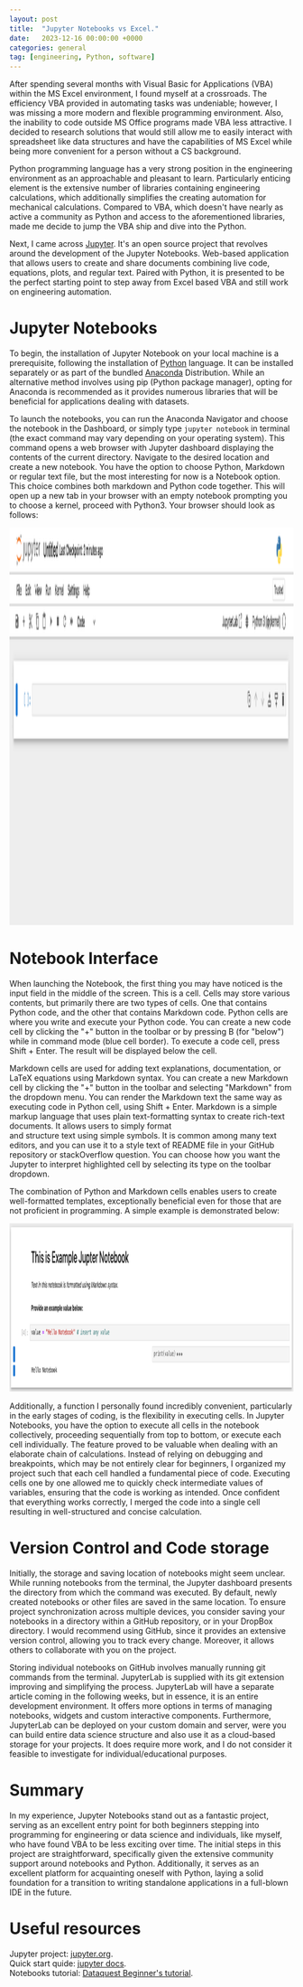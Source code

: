 ```yaml
---
layout: post
title:  "Jupyter Notebooks vs Excel."
date:   2023-12-16 00:00:00 +0000
categories: general
tag: [engineering, Python, software]
---
```


After spending several months with Visual Basic for Applications (VBA) within the MS Excel environment, I found myself at a crossroads. 
The efficiency VBA provided in automating tasks was undeniable; however, I was missing a more modern and flexible programming environment. 
Also, the inability to code outside MS Office programs made VBA less attractive. I decided to research solutions that would still allow me to
easily interact with spreadsheet like data structures and have the capabilities of MS Excel while being more convenient for a person without a CS background.

Python programming language has a very strong position in the engineering environment as an approachable and pleasant to learn. Particularly enticing element
is the extensive number of libraries containing engineering calculations, which additionally simplifies the creating automation for mechanical calculations.
Compared to VBA, which doesn't have nearly as active a community as Python and access to the aforementioned libraries, made me decide to jump the VBA ship and dive into the Python.

Next, I came across <a href="https://jupyter.org/" target="_blank" rel="noopener">Jupyter</a>. It's an open source project
that revolves around the development of the Jupyter Notebooks. Web-based application that allows users to create and share documents combining live code, 
equations, plots, and regular text. Paired with Python, it is presented to be the perfect starting point to step away from Excel based VBA and still
work on engineering automation. 

# Jupyter Notebooks
To begin, the installation of Jupyter Notebook on your local machine is a prerequisite, following the installation of <a href="https://www.Python.org/" target="_blank" rel="noopener">Python</a> 
language.
It can be installed separately or as part of the bundled <a href="https://www.anaconda.com/download" target="_blank" rel="noopener">Anaconda</a> Distribution.
While an alternative method involves using pip (Python package manager), opting for Anaconda is recommended as it provides numerous libraries that will
be beneficial for applications dealing with datasets.

To launch the notebooks, you can run the Anaconda Navigator and choose the notebook in the Dashboard, or simply type `jupyter notebook` in terminal (the exact command may vary depending on your operating system).
This command opens a web browser with Jupyter dashboard displaying the contents of the current directory. Navigate to the desired location and create a new notebook.
You have the option to choose Python, Markdown or regular text file, but the most interesting for now is a Notebook option.
This choice combines both markdown and Python code together.
This will open up a new tab in your browser with an empty notebook prompting you to choose a kernel, proceed with Python3.
Your browser should look as follows:

<center>
<img src="https://raw.githubusercontent.com/furmanp/my-personal-website/master/_posts/2023-12-16-jupyter-notebooks/assets/empty-notebook.png" width="2502" height="704">
</center>

# Notebook Interface
When launching the Notebook, the first thing you may have noticed is the input field in the middle of the screen. This is a cell. Cells may store various contents, but 
primarily there are two types of cells. One that contains Python code, and the other that contains Markdown code.
Python cells are where you write and execute your Python code. You can create a new code cell by clicking the "+" button in the toolbar or by pressing B (for "below") while in command mode (blue cell border).
To execute a code cell, press Shift + Enter. The result will be displayed below the cell.

Markdown cells are used for adding text explanations, documentation, or LaTeX equations using Markdown syntax. 
You can create a new Markdown cell by clicking the "+" button in the toolbar and selecting "Markdown" from the dropdown menu.
You can render the Markdown text the same way as executing code in Python cell, using Shift + Enter.
Markdown is a simple markup language that uses plain text-formatting syntax to create rich-text documents. It allows users to simply format  
and structure text using simple symbols. It is common among many text editors, and you can use it to a style text of README file in your GitHub repository or
stackOverflow question. 
You can choose how you want the Jupyter to interpret highlighted cell by selecting its type on the toolbar dropdown.

The combination of Python and Markdown cells enables users to create well-formatted templates, exceptionally beneficial even for those that 
are not proficient in programming. A simple example is demonstrated below: 

<center>
<img src="https://raw.githubusercontent.com/furmanp/my-personal-website/master/_posts/2023-12-16-jupyter-notebooks/assets/example-notebook.png" width="1223" height="298">
</center>

Additionally, a function I personally found incredibly convenient, particularly in the early stages of coding, is the flexibility in executing cells.
In Jupyter Notebooks, you have the option to execute all cells in the notebook collectively, proceeding sequentially from top to bottom, or execute each cell individually.
The feature proved to be valuable when dealing with an elaborate chain of calculations. 
Instead of relying on debugging and breakpoints, which may be not entirely clear for beginners, I organized my project such
that each cell handled a fundamental piece of code.
Executing cells one by one allowed me to quickly check intermediate values of variables, ensuring that the code is working as intended.
Once confident that everything works correctly, I merged the code into a single cell resulting in well-structured and concise calculation.

# Version Control and Code storage
Initially, the storage and saving location of notebooks might seem unclear. While running notebooks from the terminal, 
the Jupyter dashboard presents the directory from which the command was executed. By default, newly created notebooks or other files are saved 
in the same location. 
To ensure project synchronization across multiple devices, you consider saving your notebooks
in a directory within a GitHub repository, or in your DropBox directory. I would recommend using GitHub, since
it provides an extensive version control, allowing you to track every change. Moreover, it allows others 
to collaborate with you on the project.

Storing individual notebooks on GitHub involves manually running git commands from the terminal. 
JupyterLab is supplied with its git extension improving and simplifying the process. JupyterLab will have a separate article coming in the following weeks, but
in essence, it is an entire development environment. 
It offers more options in terms of managing notebooks, widgets and custom interactive components.
Furthermore, JupyterLab can be deployed on your custom domain and server, were you can build entire data science structure and 
also use it as a cloud-based storage for your projects. It does require more work, and I do not consider it feasible to investigate
for individual/educational purposes.


# Summary
In my experience, Jupyter Notebooks stand out as a fantastic project, serving as an excellent entry point for both beginners stepping into programming for 
engineering or data science and individuals, like myself, who have found VBA to be less exciting over time. The initial steps in this project are straightforward, 
 specifically given the extensive community support around notebooks and Python. Additionally, it serves as an excellent platform for acquainting oneself with Python, 
laying a solid foundation for a transition to writing standalone applications in a full-blown IDE in the future.

# Useful resources
Jupyter project: <a href="https://jupyter.org/" target="_blank" rel="noopener">jupyter.org</a>. <br>
Quick start quide: <a href="https://jupyter-notebook-beginner-guide.readthedocs.io/en/latest/what_is_jupyter.html" target="_blank" rel="noopener">jupyter docs</a>. <br>
Notebooks tutorial: <a href="https://www.dataquest.io/blog/jupyter-notebook-tutorial/" target="_blank" rel="noopener">Dataquest Beginner's tutorial</a>. <br>
